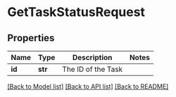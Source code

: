 # GetTaskStatusRequest

## Properties
Name | Type | Description | Notes
------------ | ------------- | ------------- | -------------
**id** | **str** | The ID of the Task | 

[[Back to Model list]](../README.md#documentation-for-models) [[Back to API list]](../README.md#documentation-for-api-endpoints) [[Back to README]](../README.md)


